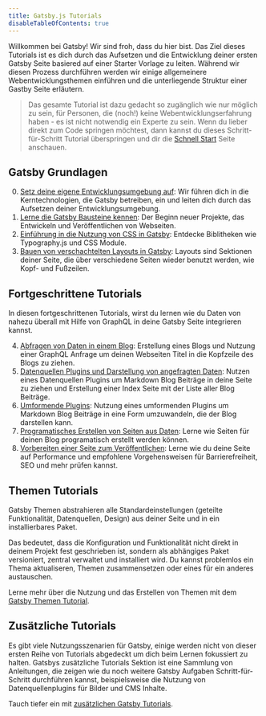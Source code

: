 ```yaml
---
title: Gatsby.js Tutorials
disableTableOfContents: true
---
```


Willkommen bei Gatsby! Wir sind froh, dass du hier bist. Das Ziel dieses
Tutorials ist es dich durch das Aufsetzen und die Entwicklung deiner ersten
Gatsby Seite basiered auf einer Starter Vorlage zu leiten. Während wir diesen
Prozess durchführen werden wir einige allgemeinere Webentwicklungsthemen
einführen und die unterliegende Struktur einer Gastby Seite erläutern.

> Das gesamte Tutorial ist dazu gedacht so zugänglich wie nur möglich zu sein,
für Personen, die (noch!) keine Webentwicklungserfahrung haben - es ist nicht
notwendig ein Experte zu sein. Wenn du lieber direkt zum Code springen möchtest,
dann kannst du dieses Schritt-für-Schritt Tutorial überspringen und dir die
[Schnell Start](/docs/quick-start) Seite anschauen.

## Gatsby Grundlagen

0. [Setz deine eigene Entwicklungsumgebung auf](/tutorial/part-zero/): Wir
   führen dich in die Kerntechnologien, die Gatsby betreiben, ein und leiten
   dich durch das Aufsetzen deiner Entwicklungsumgebung.
1. [Lerne die Gatsby Bausteine kennen](/tutorial/part-one/): Der Beginn neuer
   Projekte, das Entwickeln und Veröffentlichen von Webseiten.
2. [Einführung in die Nutzung von CSS in Gatsby](/tutorial/part-two/): Entdecke
   Biblitheken wie Typography.js und CSS Module.
3. [Bauen von verschachtelten Layouts in Gatsby](/tutorial/part-three/):
   Layouts sind Sektionen deiner Seite, die über verschiedene Seiten wieder
   benutzt werden, wie Kopf- und Fußzeilen.

## Fortgeschrittene Tutorials

In diesen fortgeschrittenen Tutorials, wirst du lernen wie du Daten von nahezu
überall mit Hilfe von GraphQL in deine Gatsby Seite integrieren kannst.

4. [Abfragen von Daten in einem Blog](/tutorial/part-four/): Erstellung eines
   Blogs und Nutzung einer GraphQL Anfrage um deinen Webseiten Titel in die
   Kopfzeile des Blogs zu ziehen.
5. [Datenquellen Plugins und Darstellung von angefragten Daten](/tutorial/part-five/):
   Nutzen eines Datenquellen Plugins um Markdown Blog Beiträge in deine Seite
   zu ziehen und Erstellung einer Index Seite mit der Liste aller Blog Beiträge.
6. [Umformende Plugins](/tutorials/part-six/): Nutzung eines umformenden
   Plugins um Markdown Blog Beiträge in eine Form umzuwandeln, die der Blog
   darstellen kann.
7. [Programatisches Erstellen von Seiten aus Daten](/tutorial/part-seven/):
   Lerne wie Seiten für deinen Blog programatisch erstellt werden können.
8. [Vorbereiten einer Seite zum Veröffentlichen](/tutorial/part-eight/):
   Lerne wie du deine Seite auf Performance und empfohlene Vorgehensweisen
   für Barrierefreiheit, SEO und mehr prüfen kannst.

## Themen Tutorials

Gatsby Themen abstrahieren alle Standardeinstellungen (geteilte Funktionalität,
Datenquellen, Design) aus deiner Seite und in ein installierbares Paket.

Das bedeutet, dass die Konfiguration und Funktionalität nicht direkt in deinem
Projekt fest geschrieben ist, sondern als abhängiges Paket versioniert, zentral
verwaltet und installiert wird. Du kannst problemlos ein Thema aktualiseren,
Themen zusammensetzen oder eines für ein anderes austauschen.  

Lerne mehr über die Nutzung und das Erstellen von Themen mit dem
[Gatsby Themen Tutorial](/tutorial/theme-tutorials/).

## Zusätzliche Tutorials

Es gibt viele Nutzungsszenarien für Gatsby, einige werden nicht von dieser
ersten Reihe von Tutorials abgedeckt um dich beim Lernen fokussiert zu halten.
Gatsbys zusätzliche Tutorials Sektion ist eine Sammlung von Anleitungen, die
zeigen wie du noch weitere Gatsby Aufgaben Schritt-für-Schritt durchführen
kannst, beispielsweise die Nutzung von Datenquellenplugins für Bilder und CMS
Inhalte. 

Tauch tiefer ein mit [zusätzlichen Gatsby Tutorials](/tutorial/additional-tutorials).
